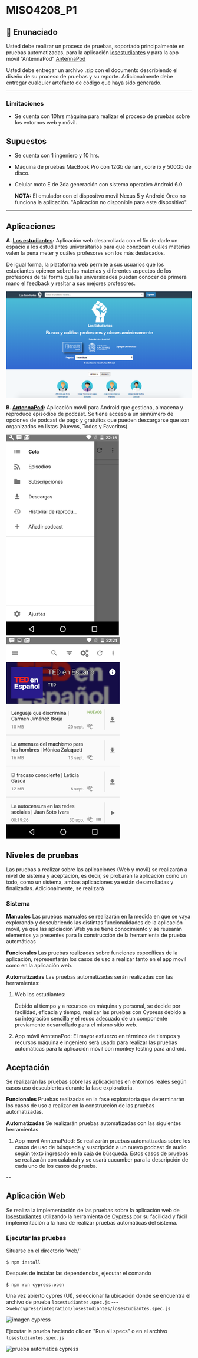 # MISO4208_P1

## 📑  Enunaciado

Usted debe realizar un proceso de pruebas, soportado principalmente en pruebas automatizadas, para la aplicación [losestudiantes](losestudiantes.co) y para la app móvil “AntennaPod” [AntennaPod](https://play.google.com/store/apps/details?id=de.danoeh.antennapod)

Usted debe entregar un archivo .zip con  el documento describiendo el diseño de su proceso de pruebas y su reporte. Adicionalmente debe entregar cualquier artefacto de código que haya sido generado.

---

### Limitaciones

- Se cuenta con 10hrs máquina para realizar el proceso de pruebas sobre los entornos web y móvil.

## Supuestos

- Se cuenta con 1 ingeniero y 10 hrs.
- Máquina de pruebas MacBook Pro con 12Gb de ram, core i5 y 500Gb de disco.
- Celular moto E de 2da generación con sistema operativo Android 6.0

    **NOTA:** El emulador con el dispositvo movil Nexus 5 y Android Oreo no funciona la aplicación. "Aplicación no disponible para este dispositivo".

---

## Aplicaciones

**A. [Los estudiantes](https://losestudiantes.co):** Aplicación web desarrollada con el fin de  darle un espacio a los estudiantes universitarios para que conozcan cuáles materias valen la pena meter y cuáles profesores son los más destacados.

De igual forma, la plataforma web permite a sus usuarios que los estudiantes opienen sobre las materias y diferentes aspectos de los profesores de tal forma que las universidades puedan conocer de primera mano el feedback y resltar a sus mejores profesores.

![losestudiantes](assets/losestudiantes.png)

**B. [AntennaPod](https://play.google.com/store/apps/details?id=de.danoeh.antennapod):** Aplicación móvil para Android que gestiona, almacena y reproduce episodios de podcast. Se tiene acceso a un sinnúmero de opciones de podcast de pago y gratuitos que pueden descargarse que son organizados en listas (Nuevos, Todos y Favoritos).

![losestudiantes](assets/AntennaPod.png)
![losestudiantes](assets/AntennaPod2.png)

## Niveles de pruebas

Las pruebas a realizar sobre las aplicaciones (Web y movil) se realizarán a nivel de sistema y aceptación, es decir, se probarán la aplicación como un todo, como un sistema, ambas aplicaciones ya están desarrolladas y finalizadas. Adicionalmente, se realizará

### Sistema

**Manuales**
Las pruebas manuales se realizarán en la medida en que se vaya explorando y descubriendo las distintas funcionalidades de la aplicación móvil, ya que las aplciación Web ya se tiene conocimiento y se reusarán elementos ya presentes para la construcción de la herramienta de prueba automáticas

**Funcionales**
Las pruebas realizadas sobre funciones específicas de la aplicación, representarán los casos de uso a realizar tanto en el app movil como en la aplicación web.

**Automatizadas**
Las pruebas automatizadas serán realizadas con las herramientas:

1. Web los estudiantes:

   Debido al tiempo y a recursos en máquina y personal, se decide por facilidad, eficacia y tiempo, realizar las pruebas con Cypress debido a su integración sencilla y el reuso adecuado de un componente previamente desarrollado para el mismo sitio web.

2. App móvil AnntenaPod:
   El mayor esfuerzo en términos de tiempos y recursos máquina e ingeniero será usado para realizar las pruebas automáticas para la aplicación móvil con monkey testing para android.

## Aceptación

Se realizarán las pruebas sobre las aplicaciones en entornos reales según casos uso descubiertos durante la fase exploratoria. 

**Funcionales**
Pruebas realizadas en la fase exploratoria que determinarán los casos de uso a realizar en la construcción de las pruebas automatizadas.

**Automatizadas**
Se realizarán pruebas automatizadas con las siguientes herramientas

1. App movil AnntenaPdod:
   Se realizarán pruebas automatizadas sobre los casos de uso de búsqueda y suscripción a un nuevo podcast de audio según texto ingresado en la caja de búsqueda. Estos casos de pruebas se realizarán con calabash y se usará cucumber para la descripción de cada uno de los casos de prueba.

--
## Aplicación Web

Se realiza la implementación de las pruebas sobre la aplicación web de [losestudiantes](https://losestudiantes.co) utilizando la herramienta  de [Cypress](https:cypress.io) por su facilidad y fácil implementación a la hora de realizar pruebas automáticas del sistema.

### Ejecutar las pruebas

Situarse en el directorio 'web/'

    $ npm install

Después de instalar las dependencias, ejecutar el comando

    $ npm run cypress:open

Una vez abierto cypres (UI), seleccionar la ubicación donde se encuentra el archivo de prueba `losestudiantes.spec.js` --->`web/cypress/integration/losestudiantes/losestudiantes.spec.js`

![imagen cypress](assets/cypress.png)

Ejecutar la prueba haciendo clic en "Run all specs" o en el archivo `losestudiantes.spec.js`

![prueba automatica cypress](assets/atweb.gif)
